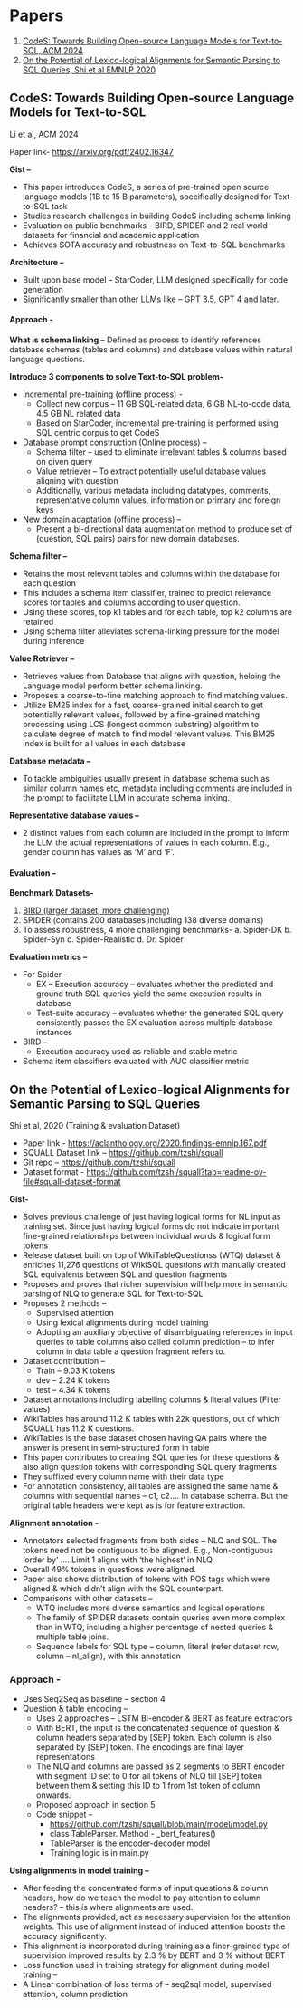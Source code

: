 # Papers
1. [CodeS: Towards Building Open-source Language Models for Text-to-SQL, ACM 2024](#codes-towards-building-open-source-language-models-for-text-to-sql)
2. [On the Potential of Lexico-logical Alignments for Semantic Parsing to SQL Queries, Shi et al EMNLP 2020](#on-the-potential-of-lexico-logical-alignments-for-semantic-parsing-to-sql-queries)

## CodeS: Towards Building Open-source Language Models for Text-to-SQL
Li et al, ACM 2024

Paper link- https://arxiv.org/pdf/2402.16347

**Gist –**
* This paper introduces CodeS, a series of pre-trained open source language models (1B to 15 B parameters), specifically designed for Text-to-SQL task
* Studies research challenges in building CodeS including schema linking
* Evaluation on public benchmarks - BIRD, SPIDER and 2 real world datasets for financial and academic application
* Achieves SOTA accuracy and robustness on Text-to-SQL benchmarks

**Architecture –** 
* Built upon base model – StarCoder,  LLM designed specifically for code generation
* Significantly smaller than other LLMs like – GPT 3.5, GPT 4 and later.

#### Approach -
**What is schema linking –**
Defined as process to identify references database schemas (tables and columns) and database values within natural language questions.

**Introduce 3 components to solve Text-to-SQL problem-**
* Incremental pre-training (offline process) -
    *   Collect new corpus – 11 GB SQL-related data, 6 GB NL-to-code data, 4.5 GB NL related data
    *   Based on StarCoder, incremental pre-training is performed using SQL centric corpus to get CodeS
* Database prompt construction (Online process) –
    *   Schema filter – used to eliminate irrelevant tables & columns based on given query
    *   Value retriever – To extract potentially useful database values aligning with question
    *   Additionally, various metadata including datatypes, comments, representative column values, information on primary and foreign keys
* New domain adaptation (offline process) –
    *  Present a bi-directional data augmentation method to produce set of (question, SQL pairs) pairs for new domain databases.

**Schema filter –**
* Retains the most relevant tables and columns within the database for each question
* This includes a schema item classifier, trained to predict relevance scores for tables and columns according to user question.
* Using these scores, top k1 tables and for each table, top k2 columns are retained
* Using schema filter alleviates schema-linking pressure for the model during inference

**Value Retriever –**
* Retrieves values from Database that aligns with question, helping the Language model perform better schema linking.
* Proposes a coarse-to-fine matching approach to find matching values.
* Utilize BM25 index for a fast, coarse-grained initial search to get potentially relevant values, followed by a fine-grained matching processing using LCS (longest common substring) algorithm to calculate degree of match to find model relevant values. This BM25 index is built for all values in each database

**Database metadata –**
* To tackle ambiguities usually present in database schema such as similar column names etc, metadata including comments are included in the prompt to facilitate LLM in accurate schema linking.

**Representative database values –**
* 2 distinct values from each column are included in the prompt to inform the LLM the actual representations of values in each column. E.g., gender column has values as ‘M’  and ‘F’.

#### Evaluation –
**Benchmark Datasets-**
1.	[BIRD (larger dataset, more challenging)](https://proceedings.neurips.cc/paper_files/paper/2023/file/83fc8fab1710363050bbd1d4b8cc0021-Paper-Datasets_and_Benchmarks.pdf)
2.	SPIDER (contains 200 databases including 138 diverse domains)
3.	To assess robustness, 4 more challenging benchmarks-
a.	Spider-DK
b.	Spider-Syn
c.	Spider-Realistic
d.	Dr. Spider

**Evaluation metrics –**
* For Spider –
  * EX – Execution accuracy – evaluates whether the predicted and ground truth SQL queries yield the same execution results in database
  * Test-suite accuracy – evaluates whether the generated SQL query consistently passes the EX evaluation across multiple database instances
* BIRD –
  * Execution accuracy used as reliable and stable metric
* Schema item classifiers evaluated with AUC classifier metric

## On the Potential of Lexico-logical Alignments for Semantic Parsing to SQL Queries
Shi et al, 2020 (Training & evaluation Dataset)

* Paper link - https://aclanthology.org/2020.findings-emnlp.167.pdf
* SQUALL Dataset link – https://github.com/tzshi/squall
* Git repo – https://github.com/tzshi/squall
* Dataset format - https://github.com/tzshi/squall?tab=readme-ov-file#squall-dataset-format 

**Gist-**
* Solves previous challenge of just having logical forms for NL input as training set. Since just having logical forms do not indicate important fine-grained relationships between individual words & logical form tokens
* Release dataset built on top of WikiTableQuestionss (WTQ) dataset & enriches 11,276 questions of WikiSQL questions with manually created SQL equivalents between SQL and question fragments
* Proposes and proves that richer supervision will help more in semantic parsing of NLQ to generate SQL for Text-to-SQL
* Proposes 2 methods –
  * Supervised attention
  * Using lexical alignments during model training
  * Adopting an auxiliary objective of disambiguating references in input queries to table columns also called column prediction – to infer column in data table a question fragment refers to.
* Dataset contribution –
   *  Train – 9.03 K tokens
   *  dev – 2.24 K tokens
   *  test – 4.34 K tokens
* Dataset annotations including labelling columns & literal values (Filter values)
* WikiTables has around 11.2 K tables with 22k questions, out of which SQUALL has 11.2 K questions.
* WikiTables is the base dataset chosen having QA pairs where the answer is present in semi-structured form in table
* This paper contributes to creating SQL queries for these questions & also align question tokens with corresponding SQL query fragments
* They suffixed every column name with their data type
* For annotation consistency, all tables are assigned the same name & columns with sequential names – c1, c2…. In database schema. But the original table headers were kept as is for feature extraction. 

**Alignment annotation -**
* Annotators selected fragments from both sides – NLQ and SQL. The tokens need not be contiguous to be aligned. E.g., Non-contiguous ‘order by’ …. Limit 1 aligns with ‘the highest’ in NLQ.
* Overall 49% tokens in questions were aligned.
* Paper also shows distribution of tokens with POS tags which were aligned & which didn’t align with the SQL counterpart.
* Comparisons with other datasets –
  * WTQ includes more diverse semantics and logical operations
  * The family of SPIDER datasets contain queries even more complex than in WTQ, including a higher percentage of nested queries & multiple table joins.
  * Sequence labels for SQL type – column, literal (refer dataset row, column – nl_align), with this annotation

### Approach -
* Uses Seq2Seq as baseline – section 4
* Question & table encoding –
   * Uses 2 approaches – LSTM Bi-encoder & BERT as feature extractors
   * With BERT, the input is the concatenated sequence of question & column headers separated by [SEP] token. Each column is also separated by [SEP] token. The encodings are final layer representations
   * The NLQ and columns are passed as 2 segments to BERT encoder with segment ID set to 0 for all tokens of NLQ till [SEP] token between them & setting this ID to 1 from 1st token of column onwards.
   * Proposed approach in section 5
   * Code snippet –
      *  https://github.com/tzshi/squall/blob/main/model/model.py
      *  class TableParser. Method - _bert_features()
      *  TableParser is the encoder-decoder model
      *  Training logic is in main.py

**Using alignments in model training –**
* After feeding the concentrated forms of input questions & column headers, how do we teach the model to pay attention to column headers? – this is where alignments are used.
* The alignments provided, act as necessary supervision for the attention weights. This use of alignment instead of induced attention boosts the accuracy significantly.
* This alignment is incorporated during training as a finer-grained type of supervision improved results by 2.3 % by BERT and 3 % without BERT
* Loss function used in training strategy for alignment during model training –
* A Linear combination of loss terms of – seq2sql model, supervised attention, column prediction





